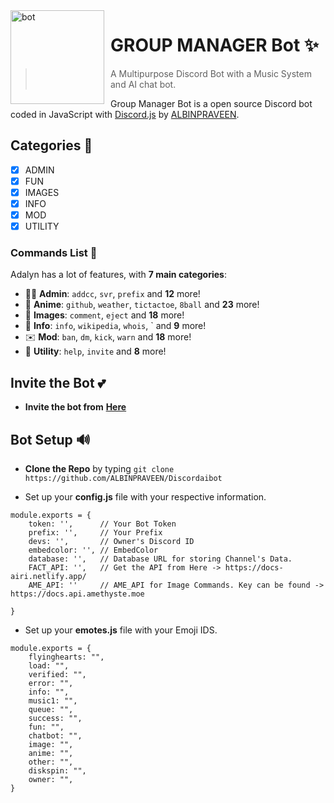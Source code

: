 <img width="150" height="150" align="left" style="float: left; margin: 0 10px 0 0;" alt="bot" src="https://cdn.discordapp.com/avatars/882437215140081735/08e5864b206449f73870ecae2c49c16b.webp?size=1024"> 

# GROUP MANAGER Bot ✨



>  A Multipurpose Discord Bot with a Music System and AI chat bot.

Group Manager Bot is a open source Discord bot coded in JavaScript with [Discord.js](https://discord.js.org) by [ALBINPRAVEEN](https://github.com/ALBINPRAVEEN).  

## Categories 📑
- [x] ADMIN
- [x] FUN
- [x] IMAGES
- [x] INFO
- [X] MOD
- [X] UTILITY

### Commands List 💫 

Adalyn has a lot of features, with **7 main categories**:

*   👩‍💼 **Admin**: `addcc`, `svr`, `prefix` and **12** more! 
*   🚓 **Anime**: `github`, `weather`, `tictactoe`, `8ball` and **23** more! 
*   🤖 **Images**: `comment`, `eject` and **18** more! 
*   👻 **Info**: `info`, `wikipedia`, `whois`, ` and **9** more!
*   ✉️ **Mod**: `ban`, `dm`, `kick`, `warn` and **18** more!
*   👑 **Utility**: `help`, `invite`  and **8** more!

## Invite the Bot 💕
* **Invite the bot from**  **[Here](https://discordapp.com/oauth2/authorize?client_id=882437215140081735&permissions=8&scope=bot)**


## Bot Setup  🔊
* **Clone the Repo** by typing ``git clone https://github.com/ALBINPRAVEEN/Discordaibot``

* Set up your **config.js** file with your respective information.
```
module.exports = {
    token: '',      // Your Bot Token
    prefix: '',     // Your Prefix
    devs: '',       // Owner's Discord ID
    embedcolor: '', // EmbedColor
    database: '',   // Database URL for storing Channel's Data.
    FACT_API: '',   // Get the API from Here -> https://docs-airi.netlify.app/
    AME_API: ''     // AME_API for Image Commands. Key can be found -> https://docs.api.amethyste.moe

}
```
* Set up your **emotes.js** file with your Emoji IDS.
```
module.exports = {
    flyinghearts: "",
    load: "",
    verified: "",
    error: "",
    info: "",
    music1: "",
    queue: "",
    success: "",
    fun: "",
    chatbot: "",
    image: "",
    anime: "",
    other: "",
    diskspin: "",
    owner: "",
}
```

